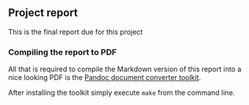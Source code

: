 ## Project report

This is the final report due for this project

### Compiling the report to PDF

All that is required to compile the Markdown version of this report into a nice
looking PDF is the [Pandoc document converter
toolkit](http://johnmacfarlane.net/pandoc/installing.html).

After installing the toolkit simply execute `make` from the command line.

